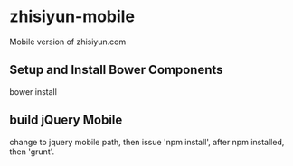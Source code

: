 zhisiyun-mobile
===============

Mobile version of zhisiyun.com

Setup and Install Bower Components
----------------------------------

bower install

build jQuery Mobile
-------------------
change to jquery mobile path, then issue 'npm install', after npm installed, then 'grunt'.
